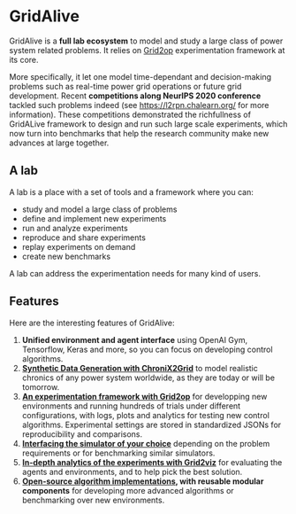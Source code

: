 # GridAlive

GridAlive is a **full lab ecosystem** to model and study a large class of power system related problems. It relies on [Grid2op](https://github.com/rte-france/Grid2Op) experimentation framework at its core.

More specifically, it let one model time-dependant and decision-making problems such as real-time power grid operations or future grid development. 
Recent **competitions along NeurIPS 2020 conference** tackled such problems indeed (see https://l2rpn.chalearn.org/ for more information). 
These competitions demonstrated the richfullness of GridALive framework to design and run such large scale experiments, which now turn into benchmarks that help the research community make new advances at large together.

## A lab
A lab is a place with a set of tools and a framework where you can:
- study and model a large class of problems 
- define and implement new experiments 
- run and analyze experiments
- reproduce and share experiments
- replay experiments on demand
- create new benchmarks

A lab can address the experimentation needs for many kind of users.

## Features

Here are the interesting features of GridAlive: 
1. **Unified environment and agent interface** using OpenAI Gym, Tensorflow, Keras and more, so you can focus on developing control algorithms.
2. **[Synthetic Data Generation with ChroniX2Grid](https://github.com/mjothy/ChroniX2Grid)** to model realistic chronics of any power system worldwide, as they are today or will be tomorrow. 
3. **[An experimentation framework with Grid2op](https://github.com/rte-france/Grid2Op)** for developping new environments and running hundreds of trials under different configurations, with logs, plots and analytics for testing new control algorithms. Experimental settings are stored in standardized JSONs for reproducibility and comparisons.
4. **[Interfacing the simulator of your choice](https://github.com/rte-france/gridAlive/backends)** depending on the problem requirements or for benchmarking similar simulators.
5. **[In-depth analytics of the experiments with Grid2viz](https://github.com/mjothy/grid2viz)** for evaluating the agents and environments, and to help pick the best solution.
6. **[Open-source algorithm implementations](https://github.com/rte-france/l2rpn-baselines), with reusable modular components** for developing more advanced algorithms or benchmarking over new environments.






